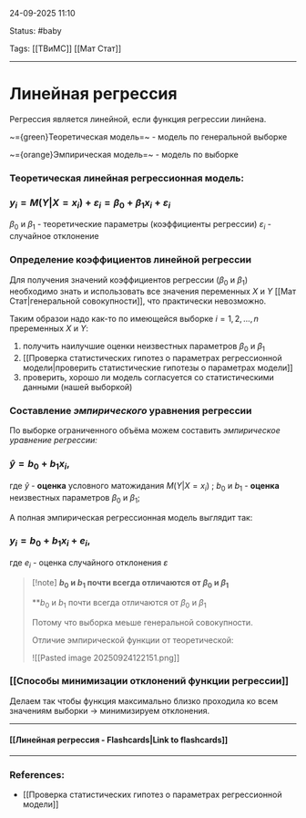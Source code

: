 
24-09-2025 11:10

Status: #baby

Tags: [[ТВиМС]] [[Мат Стат]]

---
# Линейная регрессия

Регрессия является линейной, если функция регрессии линйена.

~={green}Теоретическая модель=~ - модель по генеральной выборке

~={orange}Эмпирическая модель=~ - модель по выборке


### **Теоретическая** линейная регрессионная модель:
### $y_i = M(Y|X = x_i) +\varepsilon_i = \beta_0 + \beta_1x_i + \varepsilon_i$

$\beta_0$ и $\beta_1$ - теоретические параметры (коэффициенты регрессии)
$\varepsilon_i$ - случайное отклонение


### Определение коэффициентов линейной регрессии

Для получения значений коэффициентов регрессии ($\beta_0$ и $\beta_1$) необходимо знать и использовать все значения переменных $X$ и $Y$ [[Мат Стат|генеральной совокупности]], что практически невозможно. 

Таким образои надо как-то по имеющейся выборке $i = 1,2,\dots, n$ преременных $X$ и $Y$:
1. получить наилучшие оценки неизвестных параметров $\beta_0$ и $\beta_1$
2. [[Проверка статистических гипотез о параметрах регрессионной модели|проверить статистические гипотезы о параметрах модели]]
3. проверить, хорошо ли модель согласуется со статистическими данными (нашей выборкой)

### Составление ***эмпирического*** уравнения регрессии

По выборке ограниченного объёма можем составить _эмпирическое уравнение регрессии:_

### $\hat{y} = b_0 + b_1x_i,$

где $\hat{y}$ - **оценка** условного матожидания $M(Y|X = x_i)$ ;
$b_0$ и $b_1$ - **оценка** неизвестных параметров $\beta_0$ и $\beta_1$;

А полная эмпирическая регрессионная модель выглядит так:

### $y_i = b_0 + b_1x_i + e_i,$
 
 где $e_i$ - оценка случайного отклонения $\varepsilon$ 

> [!note] **$b_0$ и $b_1$ почти всегда отличаются от $\beta_0$ и $\beta_1$**
> 
> **$b_0$ и $b_1$ почти всегда отличаются от $\beta_0$ и $\beta_1$
> 
> Потому что выборка меьше генеральной совокупности.
> 
> Отличие эмпирической функции от теоретической:
> 
> ![[Pasted image 20250924122151.png]]
> 

### [[Способы минимизации отклонений функции регрессии]]

Делаем так чтобы функция максимально близко проходила ко всем значениям выборки -> минимизируем отклонения. 

----
#### [[Линейная регрессия - Flashcards|Link to flashcards]]



---
### References:

- [[Проверка статистических гипотез о параметрах регрессионной модели]]